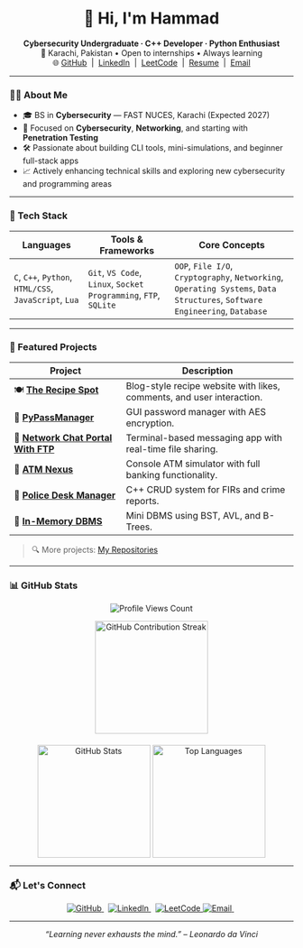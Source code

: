 <h1 align="center">👋 Hi, I'm Hammad</h1>

<p align="center">
  <b>Cybersecurity Undergraduate · C++ Developer · Python Enthusiast</b><br>
  📍 Karachi, Pakistan • Open to internships • Always learning
  <br>🌐
  <a href="https://github.com/hamx05" target="_blank" rel="noopener noreferrer">GitHub</a> &nbsp;|&nbsp;
  <a href="https://www.linkedin.com/in/hamx05/" target="_blank" rel="noopener noreferrer">LinkedIn</a> &nbsp;|&nbsp; 
  <a href="https://leetcode.com/u/hamx05/" target="_blank" rel="noopener noreferrer">LeetCode</a> &nbsp;|&nbsp; 
  <a href="https://flowcv.com/resume/2sfp4ifmnsst" target="_blank" rel="noopener noreferrer">Resume</a>
  &nbsp;|&nbsp; 
  <a href="mailto:hammad968@gmail.com" target="_blank" rel="noopener noreferrer">Email</a>

</p>

---

### 🧑‍💻 About Me

- 🎓 BS in **Cybersecurity** — FAST NUCES, Karachi (Expected 2027)  
- 🔐 Focused on **Cybersecurity**, **Networking**, and starting with **Penetration Testing**  
- 🛠️ Passionate about building CLI tools, mini-simulations, and beginner full-stack apps  
- 📈 Actively enhancing technical skills and exploring new cybersecurity and programming areas  

---

### 🧰 Tech Stack

<div align="center">

| Languages                      | Tools & Frameworks                          | Core Concepts                                           |
|-------------------------------|--------------------------------------------|--------------------------------------------------------|
| `C`, `C++`, `Python`, `HTML/CSS`, `JavaScript`, `Lua` | `Git`, `VS Code`, `Linux`, `Socket Programming`, `FTP`, `SQLite` | `OOP`, `File I/O`, `Cryptography`, `Networking`, `Operating Systems`, `Data Structures`, `Software Engineering`, `Database` |

</div>

---

### 🚀 Featured Projects

| Project                                  | Description                                             |
|------------------------------------------|---------------------------------------------------------|
| 🍽️ [**The Recipe Spot**](https://github.com/hamx05/The-Recipe-Spot)           | Blog-style recipe website with likes, comments, and user interaction.     |
| 🔐 [**PyPassManager**](https://github.com/hamx05/PyPassManager)                 | GUI password manager with AES encryption.                               |
| 💬 [**Network Chat Portal With FTP**](https://github.com/hamx05/Chat-Portal-With-FTP)           | Terminal-based messaging app with real-time file sharing.               |
| 🏦 [**ATM Nexus**](https://github.com/hamx05/ATM-Nexus)                         | Console ATM simulator with full banking functionality.                 |
| 🧾 [**Police Desk Manager**](https://github.com/hamx05/Police-Desk-Manager)     | C++ CRUD system for FIRs and crime reports.                            |
| 🌳 [**In-Memory DBMS**](https://github.com/hamx05/In-memory-DBMS-using-Trees)   | Mini DBMS using BST, AVL, and B-Trees.                                |

> 🔍 More projects: [My Repositories](https://github.com/hamx05?tab=repositories)

---

### 📊 GitHub Stats

<p align="center">
  <img src="https://komarev.com/ghpvc/?username=hamx05&style=flat-square&color=161B22" alt="Profile Views Count" />
</p>

<div align="center" style="display: flex; flex-wrap: wrap; justify-content: center; gap: 20px;">

  <img src="https://github-readme-streak-stats.herokuapp.com/?user=hamx05&theme=tokyonight&hide_border=true" height="200px" alt="GitHub Contribution Streak" />

  <div style="min-width: 350px; height: 200px;">
    <img src="https://github-readme-stats.vercel.app/api?username=hamx05&count_private=true&include_all_commits=true&show_icons=true&theme=tokyonight&hide_border=true" height="200px" alt="GitHub Stats" />
    <img src="https://github-readme-stats.vercel.app/api/top-langs/?username=hamx05&layout=compact&theme=tokyonight&hide_border=true" height="200px" alt="Top Languages" />
  </div>

</div>

---

### 📬 Let's Connect

<p align="center">
  <a href="https://github.com/hamx05" target="_blank" rel="noopener noreferrer">
    <img src="https://img.shields.io/badge/-GitHub-181717?style=for-the-badge&logo=github&logoColor=white" alt="GitHub" />
  </a> &nbsp;
  <a href="https://linkedin.com/in/hamx05" target="_blank" rel="noopener noreferrer">
    <img src="https://img.shields.io/badge/-LinkedIn-0A66C2?style=for-the-badge&logo=linkedin&logoColor=white" alt="LinkedIn" />
  </a> &nbsp;
  <a href="https://leetcode.com/hamx05" target="_blank" rel="noopener noreferrer">
    <img src="https://img.shields.io/badge/-LeetCode-FFA116?style=for-the-badge&logo=leetcode&logoColor=white" alt="LeetCode" />
  </a>
  <a href="mailto:hammad968@gmail.com" target="_blank" rel="noopener noreferrer">
    <img src="https://img.shields.io/badge/-Email-D14836?style=for-the-badge&logo=gmail&logoColor=white" alt="Email" />
  </a> &nbsp;
</p>


---

<p align="center"><i>“Learning never exhausts the mind.” – Leonardo da Vinci</i></p>
